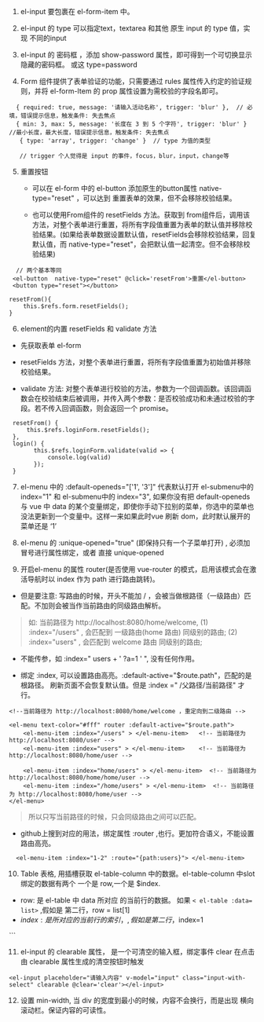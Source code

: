 
1. el-input 要包裹在 el-form-item 中。

2. el-input 的 type 可以指定text，textarea 和其他 原生 input 的 type 值，实现 不同的input 

3. el-input 的 密码框 ，添加 show-password 属性，即可得到一个可切换显示隐藏的密码框。 或这 type=password

4. Form 组件提供了表单验证的功能，只需要通过 rules 属性传入约定的验证规则，并将 el-form-Item 的 prop 属性设置为需校验的字段名即可。
```
  { required: true, message: '请输入活动名称', trigger: 'blur' },  // 必填，错误提示信息，触发条件: 失去焦点
  { min: 3, max: 5, message: '长度在 3 到 5 个字符', trigger: 'blur' }  //最小长度，最大长度，错误提示信息，触发条件: 失去焦点
   { type: 'array', trigger: 'change' }  // type 为值的类型

   // trigger 个人觉得是 input 的事件，focus，blur，input，change等
```

5. 重置按钮

   + 可以在 el-form 中的 el-button 添加原生的button属性  native-type="reset" ，可以达到 重置表单的效果，但不会移除校验结果。  

   + 也可以使用From组件的 resetFields 方法。获取到 from组件后，调用该方法，对整个表单进行重置，将所有字段值重置为表单的默认值并移除校验结果。(如果给表单数据设置默认值，resetFields会移除校验结果，回复默认值，而 native-type="reset"，会把默认值一起清空。但不会移除校验结果)
```
  // 两个基本等同
 <el-button  native-type="reset" @click='resetFrom'>重置</el-button>
 <button type="reset"></button>

resetFrom(){
    this.$refs.form.resetFields();
}
```


6. element的内置 resetFields 和 validate  方法

  + 先获取表单 el-form

 + resetFields 方法，对整个表单进行重置，将所有字段值重置为初始值并移除校验结果。

 + validate  方法: 对整个表单进行校验的方法，参数为一个回调函数。该回调函数会在校验结束后被调用，并传入两个参数：是否校验成功和未通过校验的字段。若不传入回调函数，则会返回一个 promise。
 ```
  resetFrom() {
      this.$refs.loginForm.resetFields();
  },
  login() {
        this.$refs.loginForm.validate(valid => {
            console.log(valid)
        });
  }
 ```


7. el-menu 中的 :default-openeds="['1', '3']" 代表默认打开 el-submenu中的 index="1" 和  el-submenu中的 index="3", 如果你没有把 default-openeds 与 vue 中 data 的某个变量绑定，即使你手动下拉别的菜单，你选中的菜单也没法更新到一个变量中。这样一来如果此时vue 刷新 dom，此时默认展开的菜单还是 ‘1’

8. el-menu 的 :unique-opened="true" (即保持只有一个子菜单打开) , 必须加冒号进行属性绑定，或者 直接 unique-opened

9. 开启el-menu 的属性 router(是否使用 vue-router 的模式，启用该模式会在激活导航时以 index 作为 path 进行路由跳转)。

+ 但是要注意: 写路由的时候，开头不能加 / ，会被当做根路径（一级路由）匹配。不加则会被当作当前路由的同级路由解析。
> 如: 当前路径为 http://localhost:8080/home/welcome,  (1) :index="/users" , 会匹配到 一级路由(home 路由) 同级别的路由;  (2) :index="users" , 会匹配到 welcome 路由 同级别的路由; 

+ 不能传参，如 :index=" users + ' ?a=1 ' ", 没有任何作用。

+ 绑定 :index, 可以设置路由高亮。:default-active="$route.path"，匹配的是根路径。 刷新页面不会恢复默认值。但是 :index =" /父路径/当前路径" 才行。

```
<!--当前路径为 http://localhost:8080/home/welcome ，重定向到二级路由 -->

<el-menu text-color="#fff" router :default-active="$route.path">
    <el-menu-item :index="/users" > </el-menu-item>   <!-- 当前路径为 http://localhost:8080/user -->
    <el-menu-item :index="users" > </el-menu-item>    <!-- 当前路径为 http://localhost:8080/home/user -->

    <el-menu-item :index="home/users" > </el-menu-item>  <!-- 当前路径为 http://localhost:8080/home/home/user -->
    <el-menu-item :index="/home/users" > </el-menu-item>  <!-- 当前路径为 http://localhost:8080/home/user -->
</el-menu>

```
> 所以只写当前路径的时候，只会同级路由之间可以匹配。
    
+ github上搜到对应的用法，绑定属性 :router ,也行。更加符合语义，不能设置路由高亮。

```
  <el-menu-item :index="1-2" :route="{path:users}"> </el-menu-item>  
```

10. Table 表格, 用插槽获取 el-table-column 中的数据。el-table-column 中slot 绑定的数据有两个 一个是 row,一个是 $index.

  - row: 是 el-table 中  data 所对应 的当前行的数据。 如果 ```< el-table :data= list>``` ,假如是 第二行，row = list[1]
  - $index: 是 所对应 的当前行的索引，,假如是 第二行，$index=1 
<el-table-column  label="状态">
  <template slot-scope="data">
      {{data.row}}
  </template>
</el-table-column>
```

11. el-input 的 clearable 属性， 是一个可清空的输入框，绑定事件 clear	在点击由 clearable 属性生成的清空按钮时触发
```
<el-input placeholder="请输入内容" v-model="input" class="input-with-select" clearable @clear='clear'></el-input>
```

12. 设置 min-width, 当 div 的宽度到最小的时候，内容不会换行，而是出现 横向滚动栏。保证内容的可读性。